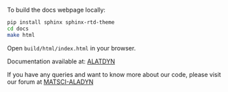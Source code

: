 To build the docs webpage locally:

```bash
pip install sphinx sphinx-rtd-theme
cd docs
make html
```

Open `build/html/index.html` in your browser.

Documentation available at: [ALATDYN](https://aladyn.readthedocs.io/en/latest/index.html)

If you have any queries and want to know more about our code, please visit our forum at [MATSCI-ALADYN](https://matsci.org/c/aladyn/57) 
